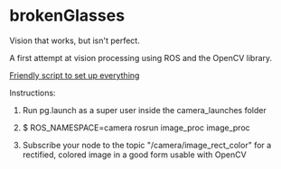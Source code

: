# brokenGlasses
Vision that works, but isn't perfect. 

A first attempt at vision processing using ROS and the OpenCV library.

[Friendly script to set up everything](https://github.com/Chilypepper/ros-opencv-setup)

Instructions:

1. Run pg.launch as a super user inside the camera_launches folder

2. $ ROS_NAMESPACE=camera rosrun image_proc image_proc

3. Subscribe your node to the topic "/camera/image_rect_color" for a rectified, colored image in a good form usable with OpenCV
